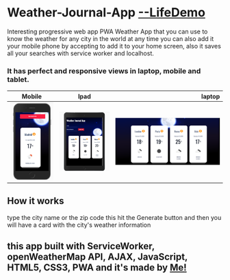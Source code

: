 # Weather-Journal-App <a href="https://weather-journal-application.herokuapp.com/">--LifeDemo</a>
Interesting progressive web app PWA Weather App that you can use to know the weather for any city in the world at any time
you can also add it your mobile phone by accepting to add it to your home screen, also it saves all your searches with service worker and localhost.
### It has perfect and responsive views in laptop, mobile and tablet.
| Mobile        | Ipad           | laptop  |
| ------------- |:-------------:| -----:|
|![](https://github.com/zainabelsayed/Weather-Journal-App/blob/master/website/images/mobile.png)|![](https://github.com/zainabelsayed/Weather-Journal-App/blob/master/website/images/ipad.png)|![](https://github.com/zainabelsayed/Weather-Journal-App/blob/master/website/images/laptop.png)
## How it works
type the city name or the zip code this hit the Generate button and then you will have a card with the city's weather information
## this app built with ServiceWorker, openWeatherMap API, AJAX, JavaScript, HTML5, CSS3, PWA and it's made by <a href="https://www.linkedin.com/in/zainab-elsayed-24858016b/">Me!</a>
